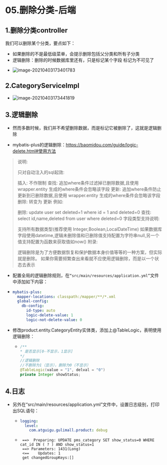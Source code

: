 # 05.删除分类-后端

## 1.删除分类controller

我们可以删除某个分类，要点如下：

- 如果删除的不是最低级菜单，会提示删除包括父分类和所有子分类
- 逻辑删除：删除的时候数据库里还有，只是标记某个字段 标记为不可见了

* ![image-20210403173401783](https://raw.githubusercontent.com/TWDH/Leetcode-From-Zero/pictures/img/image-20210403173401783.png)

## 2.CategoryServiceImpl

* ![image-20210403173441819](https://raw.githubusercontent.com/TWDH/Leetcode-From-Zero/pictures/img/image-20210403173441819.png)

## 3.逻辑删除

* 然而多数时候，我们并不希望删除数据，而是标记它被删除了，这就是逻辑删除

* mybatis-plus的逻辑删除：https://baomidou.com/guide/logic-delete.html#使用方法

> 说明:
>
> 只对自动注入的sql起效:
>
> 插入: 不作限制
> 查找: 追加where条件过滤掉已删除数据,且使用 wrapper.entity 生成的where条件会忽略该字段
> 更新: 追加where条件防止更新到已删除数据,且使用 wrapper.entity 生成的where条件会忽略该字段
> 删除: 转变为 更新
> 例如:
>
> 删除: update user set deleted=1 where id = 1 and deleted=0
> 查找: select id,name,deleted from user where deleted=0
> 字段类型支持说明:
>
> 支持所有数据类型(推荐使用 Integer,Boolean,LocalDateTime)
> 如果数据库字段使用datetime,逻辑未删除值和已删除值支持配置为字符串null,另一个值支持配置为函数来获取值如now()
> 附录:
>
> 逻辑删除是为了方便数据恢复和保护数据本身价值等等的一种方案，但实际就是删除。
> 如果你需要频繁查出来看就不应使用逻辑删除，而是以一个状态去表示

* 配置全局的逻辑删除规则，在`“src/main/resources/application.yml”`文件中添加如下内容：

* ```yaml
  mybatis-plus:
    mapper-locations: classpath:/mapper/**/*.xml
    global-config:
      db-config:
        id-type: auto
        logic-delete-value: 1
        logic-not-delete-value: 0
  ```

* 修改product.entity.CategoryEntity实体类，添加上@TableLogic，表明使用逻辑删除：

  * ```java
    /**
    * 是否显示[0-不显示，1显示]
    */
    //逻辑删除
    //不删除为1（显示），删除为0（不显示）
    @TableLogic(value = "1", delval = "0")
    private Integer showStatus;
    ```

## 4.日志

* 另外在“src/main/resources/application.yml”文件中，设置日志级别，打印出SQL语句：

  * ```yaml
    logging:
      level:
        com.atguigu.gulimall.product: debug
    ```

  * ```
     ==>  Preparing: UPDATE pms_category SET show_status=0 WHERE cat_id IN ( ? ) AND show_status=1 
     ==> Parameters: 1431(Long)
     <==    Updates: 1
     get changedGroupKeys:[]
    ```